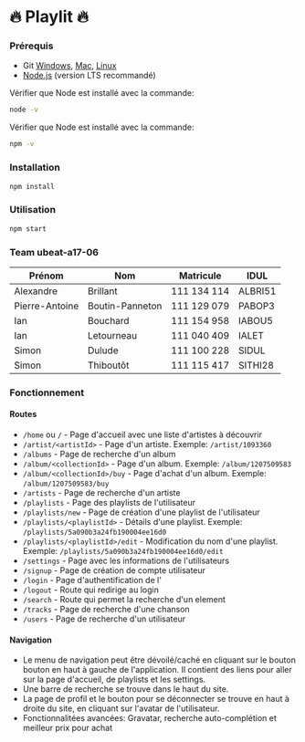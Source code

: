 # 🔥 Playlit 🔥

### Prérequis
- Git [Windows](http://www.git-scm.com/book/en/Getting-Started-Installing-Git#Installing-on-Windows), [Mac](http://www.git-scm.com/book/en/Getting-Started-Installing-Git#Installing-on-Mac), [Linux](http://www.git-scm.com/book/en/Getting-Started-Installing-Git#Installing-on-Linux)
- [Node.js](https://nodejs.org/en/) (version LTS recommandé)

Vérifier que Node est installé avec la commande:
```bash
node -v
```
Vérifier que Node est installé avec la commande:
```bash
npm -v
```
### Installation
```bash
npm install
```
### Utilisation
```bash
npm start
```
### Team ubeat-a17-06

| Prénom | Nom | Matricule | IDUL |
|--------|-----|-----------|------|
| Alexandre | Brillant | 111 134 114 | ALBRI51 |
| Pierre-Antoine | Boutin-Panneton | 111 129 079 | PABOP3 |
| Ian | Bouchard | 111 154 958 | IABOU5 |
| Ian | Letourneau | 111 040 409 | IALET |
| Simon | Dulude | 111 100 228 | SIDUL|
| Simon | Thiboutôt | 111 115 417 | SITHI28 |

### Fonctionnement

#### Routes

* `/home` ou `/` - Page d'accueil avec une liste d'artistes à découvrir
* `/artist/<artistId>` - Page d'un artiste. Exemple: `/artist/1093360`
* `/albums` - Page de recherche d'un album
* `/album/<collectionId>` - Page d'un album. Exemple: `/album/1207509583`
* `/album/<collectionId>/buy` - Page d'achat d'un album. Exemple: `/album/1207509583/buy`
* `/artists` - Page de recherche d'un artiste
* `/playlists` - Page des playlists de l'utilisateur
* `/playlists/new` - Page de création d'une playlist de l'utilisateur
* `/playlists/<playlistId>` - Détails d'une playlist. Exemple: `/playlists/5a090b3a24fb190004ee16d0`
* `/playlists/<playlistId>/edit` - Modification du nom d'une playlist. Exemple: `/playlists/5a090b3a24fb190004ee16d0/edit`
* `/settings` - Page avec les informations de l'utilisateurs
* `/signup` - Page de création de compte utilisateur
* `/login` - Page d'authentification de l'
* `/logout` - Route qui redirige au login
* `/search` - Route qui permet la recherche d'un element
* `/tracks` - Page de recherche d'une chanson
* `/users` - Page de recherche d'un utilisateur


#### Navigation

- Le menu de navigation peut être dévoilé/caché en cliquant sur le bouton bouton en haut à gauche de l'application.
Il contient des liens pour aller sur la page d'accueil, de playlists et les settings.
- Une barre de recherche se trouve dans le haut du site.
- La page de profil et le bouton pour se déconnecter se trouve en haut à droite du site, en cliquant sur l'avatar de l'utilisateur.
- Fonctionnalitées avancées: Gravatar, recherche auto-complétion et meilleur prix pour achat
